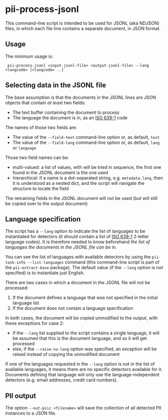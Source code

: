 # pii-process-jsonl

This command-line script is intended to be used for JSONL (aka NDJSON) files, in
which each file line contains a separate document, in JSON format. 

## Usage

The minimum usage is:

     pii-process-jsonl <input-jsonl-file> <output-jsonl-file> --lang <langcode> [<langcode> ..]
	 

## Selecting data in the JSONL file

The base assumption is that the documents in the JSONL lines are JSON objects
that contain _at least_ two fields:
 * The text buffer containing the document to process
 * The language the document is in, as an [ISO 639-1] code
 
The names of those two fields are:
 * The value of the `--field-text` command-line option or, as default, `text`
 * The value of the `--field-lang` command-line option or, as default, `lang`
   or `language`
   
Those two field names can be:
 * multi-valued: a list of values, with will be tried in sequence, the first
   one found in the JSONL document is the one used
 * hierarchical: if a name is a dot-separated string, e.g. `metadata.lang`, 
   then it is understood as a nested dict, and the script will navigate the
   structure to locate the field
   
The remaining fields in the JSONL document will not be used (but will still be
copied over to the output document)


## Language specification

The script has a `--lang` option to indicate the list of languages to be
instantiated for detectors (it should contain a list of [ISO 639-1] 2-letter
language codes). It is therefore needed to know beforehand _the list of languages
the documents in the JSONL file can be in_.

You can see the list of languages with available detectors by using the
`pii-task-info --list-languages` command (this command-line script is
part of the `pii-extract-base` package). The default value (if the `--lang`
option is not specified) is to instantiate just English.

There are two cases in which a document in the JSONL file will not be processed:
 1. If the document defines a language that was not specified in the initial
    language list
 2. If the document does not contain a language specification

In both cases, the document will be copied unmodified to the output, with these
exceptions for case 2:
 * if the `--lang` list supplied to the script contains a single language, it
   will be assumed that this is the document language, and so it will get processed
 * else, if the `--raise-no-lang` option was specified, an exception will be
   raised instead of copying the unmodified document

If one of the languages requested in the `--lang` option is not in the list of
available languages, it means there are no specific detectors available for
it. Documents defining that language will only use the language-independent
detectors (e.g. email addresses, credit card numbers).


## PII output

The option `--out-piic <filename>` will save the collection of all detected
PII instances to a JSON file.


[ISO 639-1]: https://en.wikipedia.org/wiki/ISO_639-1
